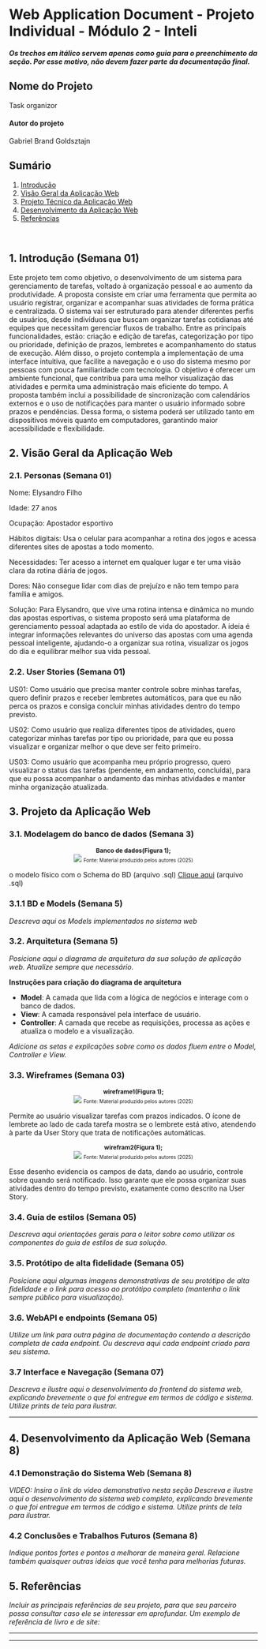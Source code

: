 # Web Application Document - Projeto Individual - Módulo 2 - Inteli

**_Os trechos em itálico servem apenas como guia para o preenchimento da seção. Por esse motivo, não devem fazer parte da documentação final._**

## Nome do Projeto

Task organizor

#### Autor do projeto

Gabriel Brand Goldsztajn

## Sumário

1. [Introdução](#c1)
2. [Visão Geral da Aplicação Web](#c2)
3. [Projeto Técnico da Aplicação Web](#c3)
4. [Desenvolvimento da Aplicação Web](#c4)
5. [Referências](#c5)

<br>

## <a name="c1"></a>1. Introdução (Semana 01)

Este projeto tem como objetivo, o desenvolvimento de um sistema para gerenciamento de tarefas, voltado à organização pessoal e ao aumento da produtividade. A proposta consiste em criar uma ferramenta que permita ao usuário registrar, organizar e acompanhar suas atividades de forma prática e centralizada. O sistema vai ser estruturado para atender diferentes perfis de usuários, desde indivíduos que buscam organizar tarefas cotidianas até equipes que necessitam gerenciar fluxos de trabalho. Entre as principais funcionalidades, estão: criação e edição de tarefas, categorização por tipo ou prioridade, definição de prazos, lembretes e acompanhamento do status de execução. Além disso, o projeto contempla a implementação de uma interface intuitiva, que facilite a navegação e o uso do sistema mesmo por pessoas com pouca familiaridade com tecnologia. O objetivo é oferecer um ambiente funcional, que contribua para uma melhor visualização das atividades e permita uma administração mais eficiente do tempo. A proposta também inclui a possibilidade de sincronização com calendários externos e o uso de notificações para manter o usuário informado sobre prazos e pendências. Dessa forma, o sistema poderá ser utilizado tanto em dispositivos móveis quanto em computadores, garantindo maior acessibilidade e flexibilidade.

## <a name="c2"></a>2. Visão Geral da Aplicação Web

### 2.1. Personas (Semana 01)

Nome: Elysandro Filho

Idade: 27 anos

Ocupação: Apostador esportivo

Hábitos digitais: Usa o celular para acompanhar a rotina dos jogos e acessa diferentes sites de apostas a todo momento.

Necessidades: Ter acesso a internet em qualquer lugar e ter uma visão clara da rotina diária de jogos.

Dores: Não consegue lidar com dias de prejuízo e não tem tempo para família e amigos.

Solução: Para Elysandro, que vive uma rotina intensa e dinâmica no mundo das apostas esportivas, o sistema proposto será uma plataforma de gerenciamento pessoal adaptada ao estilo de vida do apostador. A ideia é integrar informações relevantes do universo das apostas com uma agenda pessoal inteligente, ajudando-o a organizar sua rotina, visualizar os jogos do dia e equilibrar melhor sua vida pessoal.

### 2.2. User Stories (Semana 01)

US01: Como usuário que precisa manter controle sobre minhas tarefas, quero definir prazos e receber lembretes automáticos, para que eu não perca os prazos e consiga concluir minhas atividades dentro do tempo previsto. 

US02: Como usuário que realiza diferentes tipos de atividades, quero categorizar minhas tarefas por tipo ou prioridade, para que eu possa visualizar e organizar melhor o que deve ser feito primeiro. 

US03: Como usuário que acompanha meu próprio progresso, quero visualizar o status das tarefas (pendente, em andamento, concluída), para que eu possa acompanhar o andamento das minhas atividades e manter minha organização atualizada.

## <a name="c3"></a>3. Projeto da Aplicação Web

### 3.1. Modelagem do banco de dados (Semana 3)

<div align="center">
    <small><strong style="font-size: 12px;">Banco de dados(Figura 1);</strong></small><br>
        <img src="/assets/foto_banco.png">
    <small style="margin-top: 4px; font-size: 10px;">Fonte: Material produzido pelos autores (2025)</small>
</div>

  o modelo físico com o Schema do BD (arquivo .sql)
<a href="/scripts/Untitled.sql">Clique aqui</a>  (arquivo .sql)

### 3.1.1 BD e Models (Semana 5)

_Descreva aqui os Models implementados no sistema web_

### 3.2. Arquitetura (Semana 5)

_Posicione aqui o diagrama de arquitetura da sua solução de aplicação web. Atualize sempre que necessário._

**Instruções para criação do diagrama de arquitetura**

- **Model**: A camada que lida com a lógica de negócios e interage com o banco de dados.
- **View**: A camada responsável pela interface de usuário.
- **Controller**: A camada que recebe as requisições, processa as ações e atualiza o modelo e a visualização.

_Adicione as setas e explicações sobre como os dados fluem entre o Model, Controller e View._

### 3.3. Wireframes (Semana 03)

<div align="center">
    <small><strong style="font-size: 12px;">wireframe1(Figura 1);</strong></small><br>
        <img src="/assets/IMG_3928.jpeg">
    <small style="margin-top: 4px; font-size: 10px;">Fonte: Material produzido pelos autores (2025)</small>
</div>

Permite ao usuário visualizar tarefas com prazos indicados. O ícone de lembrete ao lado de cada tarefa mostra se o lembrete está ativo, atendendo à parte da User Story que trata de notificações automáticas.

<div align="center">
    <small><strong style="font-size: 12px;">wirefram2(Figura 1);</strong></small><br>
        <img src="/assets/IMG_3929.jpeg">
    <small style="margin-top: 4px; font-size: 10px;">Fonte: Material produzido pelos autores (2025)</small>
</div>

Esse desenho evidencia os campos de data, dando ao usuário, controle sobre quando será notificado. Isso garante que ele possa organizar suas atividades dentro do tempo previsto, exatamente como descrito na User Story.

### 3.4. Guia de estilos (Semana 05)

_Descreva aqui orientações gerais para o leitor sobre como utilizar os componentes do guia de estilos de sua solução._

### 3.5. Protótipo de alta fidelidade (Semana 05)

_Posicione aqui algumas imagens demonstrativas de seu protótipo de alta fidelidade e o link para acesso ao protótipo completo (mantenha o link sempre público para visualização)._

### 3.6. WebAPI e endpoints (Semana 05)

_Utilize um link para outra página de documentação contendo a descrição completa de cada endpoint. Ou descreva aqui cada endpoint criado para seu sistema._

### 3.7 Interface e Navegação (Semana 07)

_Descreva e ilustre aqui o desenvolvimento do frontend do sistema web, explicando brevemente o que foi entregue em termos de código e sistema. Utilize prints de tela para ilustrar._

---

## <a name="c4"></a>4. Desenvolvimento da Aplicação Web (Semana 8)

### 4.1 Demonstração do Sistema Web (Semana 8)

_VIDEO: Insira o link do vídeo demonstrativo nesta seção_
_Descreva e ilustre aqui o desenvolvimento do sistema web completo, explicando brevemente o que foi entregue em termos de código e sistema. Utilize prints de tela para ilustrar._

### 4.2 Conclusões e Trabalhos Futuros (Semana 8)

_Indique pontos fortes e pontos a melhorar de maneira geral._
_Relacione também quaisquer outras ideias que você tenha para melhorias futuras._

## <a name="c5"></a>5. Referências

_Incluir as principais referências de seu projeto, para que seu parceiro possa consultar caso ele se interessar em aprofundar. Um exemplo de referência de livro e de site:_<br>

---

---
